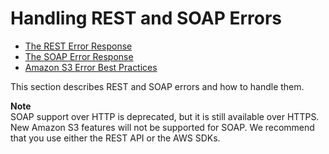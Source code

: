 # Handling REST and SOAP Errors<a name="HandlingErrors"></a>


+ [The REST Error Response](UsingRESTError.md)
+ [The SOAP Error Response](UsingSOAPError.md)
+ [Amazon S3 Error Best Practices](ErrorBestPractices.md)

This section describes REST and SOAP errors and how to handle them\.

**Note**  
 SOAP support over HTTP is deprecated, but it is still available over HTTPS\. New Amazon S3 features will not be supported for SOAP\. We recommend that you use either the REST API or the AWS SDKs\. 